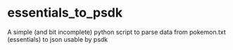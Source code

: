 # essentials_to_psdk
A simple (and bit incomplete) python script to parse data from pokemon.txt (essentials) to json usable by psdk
